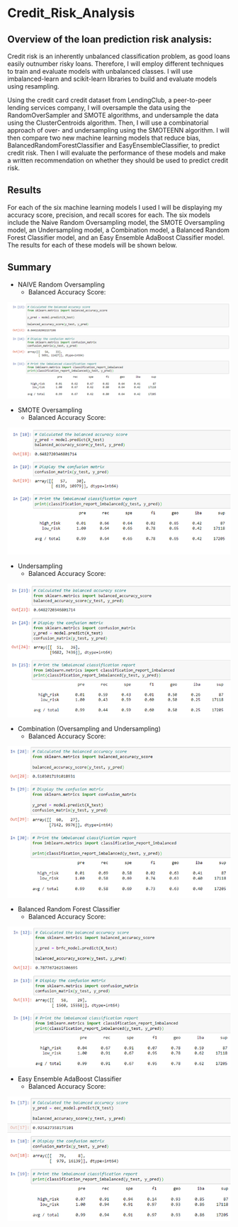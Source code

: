 # Credit_Risk_Analysis

## Overview of the loan prediction risk analysis:
Credit risk is an inherently unbalanced classification problem, as good loans easily outnumber risky loans. Therefore, I will employ different techniques to train and evaluate models with unbalanced classes. I will use imbalanced-learn and scikit-learn libraries to build and evaluate models using resampling.

Using the credit card credit dataset from LendingClub, a peer-to-peer lending services company, I will oversample the data using the RandomOverSampler and SMOTE algorithms, and undersample the data using the ClusterCentroids algorithm. Then, I will use a combinatorial approach of over- and undersampling using the SMOTEENN algorithm. I will then compare two new machine learning models that reduce bias, BalancedRandomForestClassifier and EasyEnsembleClassifier, to predict credit risk. Then I will evaluate the performance of these models and make a written recommendation on whether they should be used to predict credit risk.

## Results
For each of the six machine learning models I used I will be displaying my accuracy score, precision, and recall scores for each. The six models include the Naive Random Oversampling model, the SMOTE Oversampling model, an Undersampling model, a Combination model, a Balanced Random Forest Classifier model, and an Easy Ensemble AdaBoost Classifier model. The results for each of these models will be shown below.

## Summary

* NAIVE Random Oversampling
    * Balanced Accuracy Score: 
  
![NaiveRandomOversampling](Resources/NaiveRandomOversampling.PNG)
  
* SMOTE Oversampling
  * Balanced Accuracy Score:
 
![SMOTEOversampling](Resources/SMOTEOversampling.PNG)
  
* Undersampling
  * Balanced Accuracy Score:
  
![Undersampling](Resources/Undersampling.PNG)
  
* Combination (Oversampling and Undersampling)
  * Balanced Accuracy Score:
  
![Combination](Resources/Combination.PNG)
  
* Balanced Random Forest Classifier
  * Balanced Accuracy Score:
  
![BalancedRandomForestClassifier](Resources/BalancedRandomForestClassifier.PNG)
  
* Easy Ensemble AdaBoost Classifier
  * Balanced Accuracy Score:
  
![EasyEnsembleAdaBoostClassifier](Resources/EasyEnsembleAdaBoostClassifier.PNG)
